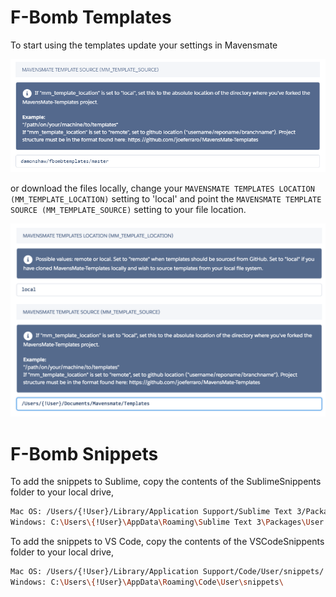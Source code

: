 F-Bomb Templates
=================

To start using the templates update your settings in Mavensmate

![template settings](https://github.com/damonshaw/fbombtemplates/blob/master/TemplateSource.PNG)

or download the files locally, change your `MAVENSMATE TEMPLATES LOCATION (MM_TEMPLATE_LOCATION)` setting to 'local' and point the `MAVENSMATE TEMPLATE SOURCE (MM_TEMPLATE_SOURCE)` setting to your file location.

![local settings](https://github.com/damonshaw/fbombtemplates/blob/master/localTemplateSource.png)





F-Bomb Snippets
=================

To add the snippets to Sublime, copy the contents of the SublimeSnippents folder to your local drive,
```sh
Mac OS: /Users/{!User}/Library/Application Support/Sublime Text 3/Packages/User/
Windows: C:\Users\{!User}\AppData\Roaming\Sublime Text 3\Packages\User
```

To add the snippets to VS Code, copy the contents of the VSCodeSnippents folder to your local drive,
```sh
Mac OS: /Users/{!User}/Library/Application Support/Code/User/snippets/
Windows: C:\Users\{!User}\AppData\Roaming\Code\User\snippets\
```
